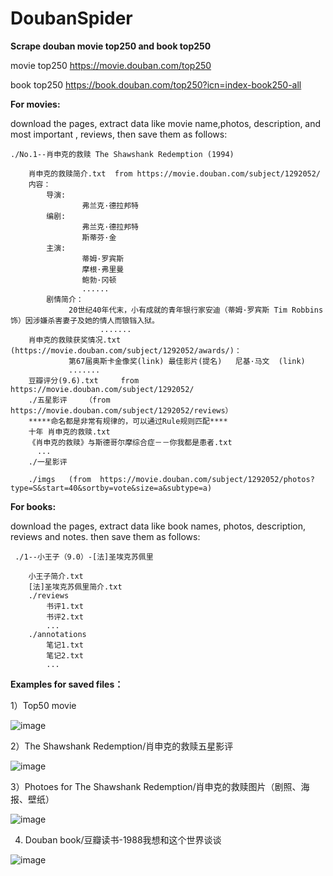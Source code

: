 # DoubanSpider


**Scrape douban movie top250 and book top250**

   movie top250  https://movie.douban.com/top250

   book top250 https://book.douban.com/top250?icn=index-book250-all

**For movies:**

download the pages, extract data like movie name,photos, description, and most important , reviews, then save them as follows:


    ./No.1--肖申克的救赎 The Shawshank Redemption (1994)
    
        肖申克的救赎简介.txt  from https://movie.douban.com/subject/1292052/
        内容：
            导演:
                    弗兰克·德拉邦特
            编剧: 
                    弗兰克·德拉邦特
                    斯蒂芬·金
            主演:
                    蒂姆·罗宾斯
                    摩根·弗里曼
                    鲍勃·冈顿
                    ......
            剧情简介：
                 20世纪40年代末，小有成就的青年银行家安迪（蒂姆·罗宾斯 Tim Robbins 饰）因涉嫌杀害妻子及她的情人而锒铛入狱。
                        .......
        肖申克的救赎获奖情况.txt  (https://movie.douban.com/subject/1292052/awards/)：
                 第67届奥斯卡金像奖(link) 最佳影片(提名)   尼基·马文  (link)
                 .......
        豆瓣评分(9.6).txt     from https://movie.douban.com/subject/1292052/
        ./五星影评    （from  https://movie.douban.com/subject/1292052/reviews）
        *****命名都是非常有规律的，可以通过Rule规则匹配****
        十年 肖申克的救赎.txt
        《肖申克的救赎》与斯德哥尔摩综合症－－你我都是患者.txt
          ...
        ./一星影评

        ./imgs   (from  https://movie.douban.com/subject/1292052/photos?type=S&start=40&sortby=vote&size=a&subtype=a)


**For books:**

download the pages, extract data like book names, photos, description, reviews and notes. then save them as follows:

     ./1--小王子（9.0）-[法]圣埃克苏佩里
 
        小王子简介.txt
        [法]圣埃克苏佩里简介.txt
        ./reviews
            书评1.txt
            书评2.txt
            ...
        ./annotations
            笔记1.txt
            笔记2.txt
            ...
     

**Examples for saved files：**

1）Top50 movie

![image](https://github.com/PChief/DoubanSpider/blob/master/Douban/imgs/%E5%89%8D50%E4%B8%AA%E7%94%B5%E5%BD%B1.png)

2）The Shawshank Redemption/肖申克的救赎五星影评

![image](https://github.com/PChief/DoubanSpider/blob/master/Douban/imgs/%E8%82%96%E7%94%B3%E5%85%8B%E7%9A%84%E6%95%91%E8%B5%8E%E4%BA%94%E6%98%9F%E5%BD%B1%E8%AF%84.png)

3）Photoes for The Shawshank Redemption/肖申克的救赎图片（剧照、海报、壁纸）

![image](https://github.com/PChief/DoubanSpider/blob/master/Douban/imgs/%E8%82%96%E7%94%B3%E5%85%8B%E7%9A%84%E6%95%91%E8%B5%8E%E5%9B%BE%E7%89%87.png)

4)  Douban book/豆瓣读书-1988我想和这个世界谈谈

![image](https://github.com/PChief/DoubanSpider/blob/master/Douban/imgs/%E8%B1%86%E7%93%A3%E8%AF%BB%E4%B9%A6-1988%E6%88%91%E6%83%B3%E5%92%8C%E8%BF%99%E4%B8%AA%E4%B8%96%E7%95%8C%E8%B0%88%E8%B0%88.png)
